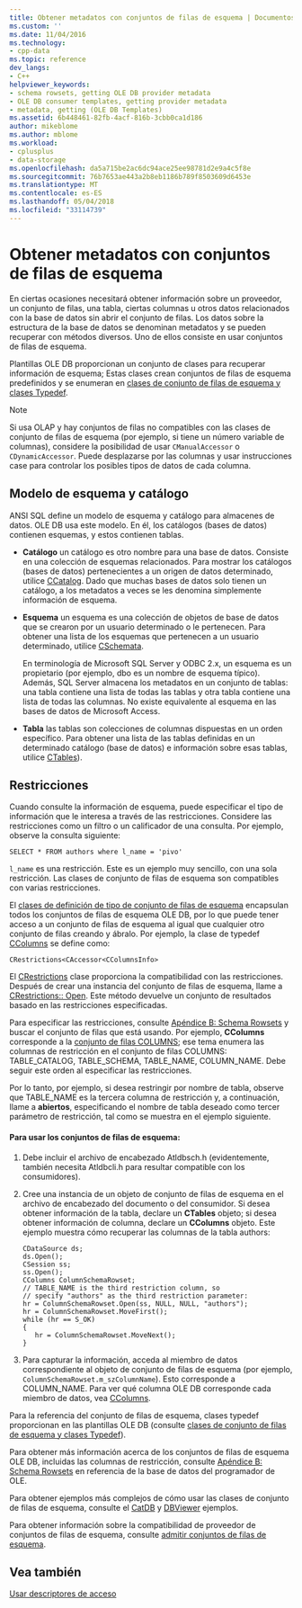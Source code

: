 ```yaml
---
title: Obtener metadatos con conjuntos de filas de esquema | Documentos de Microsoft
ms.custom: ''
ms.date: 11/04/2016
ms.technology:
- cpp-data
ms.topic: reference
dev_langs:
- C++
helpviewer_keywords:
- schema rowsets, getting OLE DB provider metadata
- OLE DB consumer templates, getting provider metadata
- metadata, getting (OLE DB Templates)
ms.assetid: 6b448461-82fb-4acf-816b-3cbb0ca1d186
author: mikeblome
ms.author: mblome
ms.workload:
- cplusplus
- data-storage
ms.openlocfilehash: da5a715be2ac6dc94ace25ee98781d2e9a4c5f8e
ms.sourcegitcommit: 76b7653ae443a2b8eb1186b789f8503609d6453e
ms.translationtype: MT
ms.contentlocale: es-ES
ms.lasthandoff: 05/04/2018
ms.locfileid: "33114739"
---
```

# <a name="obtaining-metadata-with-schema-rowsets"></a>Obtener metadatos con conjuntos de filas de esquema
En ciertas ocasiones necesitará obtener información sobre un proveedor, un conjunto de filas, una tabla, ciertas columnas u otros datos relacionados con la base de datos sin abrir el conjunto de filas. Los datos sobre la estructura de la base de datos se denominan metadatos y se pueden recuperar con métodos diversos. Uno de ellos consiste en usar conjuntos de filas de esquema.  
  
 Plantillas OLE DB proporcionan un conjunto de clases para recuperar información de esquema; Estas clases crean conjuntos de filas de esquema predefinidos y se enumeran en [clases de conjunto de filas de esquema y clases Typedef](../../data/oledb/schema-rowset-classes-and-typedef-classes.md).  
  
> [!NOTE]
>  Si usa OLAP y hay conjuntos de filas no compatibles con las clases de conjunto de filas de esquema (por ejemplo, si tiene un número variable de columnas), considere la posibilidad de usar `CManualAccessor` o `CDynamicAccessor`. Puede desplazarse por las columnas y usar instrucciones case para controlar los posibles tipos de datos de cada columna.  
  
## <a name="catalogschema-model"></a>Modelo de esquema y catálogo  
 ANSI SQL define un modelo de esquema y catálogo para almacenes de datos. OLE DB usa este modelo. En él, los catálogos (bases de datos) contienen esquemas, y estos contienen tablas.  
  
-   **Catálogo** un catálogo es otro nombre para una base de datos. Consiste en una colección de esquemas relacionados. Para mostrar los catálogos (bases de datos) pertenecientes a un origen de datos determinado, utilice [CCatalog](../../data/oledb/ccatalogs-ccataloginfo.md). Dado que muchas bases de datos solo tienen un catálogo, a los metadatos a veces se les denomina simplemente información de esquema.  
  
-   **Esquema** un esquema es una colección de objetos de base de datos que se crearon por un usuario determinado o le pertenecen. Para obtener una lista de los esquemas que pertenecen a un usuario determinado, utilice [CSchemata](../../data/oledb/cschemata-cschematainfo.md).  
  
     En terminología de Microsoft SQL Server y ODBC 2.x, un esquema es un propietario (por ejemplo, dbo es un nombre de esquema típico). Además, SQL Server almacena los metadatos en un conjunto de tablas: una tabla contiene una lista de todas las tablas y otra tabla contiene una lista de todas las columnas. No existe equivalente al esquema en las bases de datos de Microsoft Access.  
  
-   **Tabla** las tablas son colecciones de columnas dispuestas en un orden específico. Para obtener una lista de las tablas definidas en un determinado catálogo (base de datos) e información sobre esas tablas, utilice [CTables](../../data/oledb/ctables-ctableinfo.md)).  
  
## <a name="restrictions"></a>Restricciones  
 Cuando consulte la información de esquema, puede especificar el tipo de información que le interesa a través de las restricciones. Considere las restricciones como un filtro o un calificador de una consulta. Por ejemplo, observe la consulta siguiente:  
  
```  
SELECT * FROM authors where l_name = 'pivo'  
```  
  
 `l_name` es una restricción. Este es un ejemplo muy sencillo, con una sola restricción. Las clases de conjunto de filas de esquema son compatibles con varias restricciones.  
  
 El [clases de definición de tipo de conjunto de filas de esquema](../../data/oledb/schema-rowset-classes-and-typedef-classes.md) encapsulan todos los conjuntos de filas de esquema OLE DB, por lo que puede tener acceso a un conjunto de filas de esquema al igual que cualquier otro conjunto de filas creando y ábralo. Por ejemplo, la clase de typedef [CColumns](../../data/oledb/ccolumns-ccolumnsinfo.md) se define como:  
  
```  
CRestrictions<CAccessor<CColumnsInfo>  
```  
  
 El [CRestrictions](../../data/oledb/crestrictions-class.md) clase proporciona la compatibilidad con las restricciones. Después de crear una instancia del conjunto de filas de esquema, llame a [CRestrictions:: Open](../../data/oledb/crestrictions-open.md). Este método devuelve un conjunto de resultados basado en las restricciones especificadas.  
  
 Para especificar las restricciones, consulte [Apéndice B: Schema Rowsets](http://go.microsoft.com/fwlink/p/?linkid=64681) y buscar el conjunto de filas que está usando. Por ejemplo, **CColumns** corresponde a la [conjunto de filas COLUMNS](http://go.microsoft.com/fwlink/p/?linkid=64682); ese tema enumera las columnas de restricción en el conjunto de filas COLUMNS: TABLE_CATALOG, TABLE_SCHEMA, TABLE_NAME, COLUMN_NAME. Debe seguir este orden al especificar las restricciones.  
  
 Por lo tanto, por ejemplo, si desea restringir por nombre de tabla, observe que TABLE_NAME es la tercera columna de restricción y, a continuación, llame a **abiertos**, especificando el nombre de tabla deseado como tercer parámetro de restricción, tal como se muestra en el ejemplo siguiente.  
  
#### <a name="to-use-schema-rowsets"></a>Para usar los conjuntos de filas de esquema:  
  
1.  Debe incluir el archivo de encabezado Atldbsch.h (evidentemente, también necesita Atldbcli.h para resultar compatible con los consumidores).  
  
2.  Cree una instancia de un objeto de conjunto de filas de esquema en el archivo de encabezado del documento o del consumidor. Si desea obtener información de la tabla, declare un **CTables** objeto; si desea obtener información de columna, declare un **CColumns** objeto. Este ejemplo muestra cómo recuperar las columnas de la tabla authors:  
  
    ```  
    CDataSource ds;  
    ds.Open();  
    CSession ss;  
    ss.Open();  
    CColumns ColumnSchemaRowset;  
    // TABLE_NAME is the third restriction column, so  
    // specify "authors" as the third restriction parameter:  
    hr = ColumnSchemaRowset.Open(ss, NULL, NULL, "authors");  
    hr = ColumnSchemaRowset.MoveFirst();  
    while (hr == S_OK)  
    {  
       hr = ColumnSchemaRowset.MoveNext();  
    }  
    ```  
  
3.  Para capturar la información, acceda al miembro de datos correspondiente al objeto de conjunto de filas de esquema (por ejemplo, `ColumnSchemaRowset.m_szColumnName`). Esto corresponde a COLUMN_NAME. Para ver qué columna OLE DB corresponde cada miembro de datos, vea [CColumns](../../data/oledb/ccolumns-ccolumnsinfo.md).  
  
 Para la referencia del conjunto de filas de esquema, clases typedef proporcionan en las plantillas OLE DB (consulte [clases de conjunto de filas de esquema y clases Typedef](../../data/oledb/schema-rowset-classes-and-typedef-classes.md)).  
  
 Para obtener más información acerca de los conjuntos de filas de esquema OLE DB, incluidas las columnas de restricción, consulte [Apéndice B: Schema Rowsets](http://go.microsoft.com/fwlink/p/?linkid=64681) en referencia de la base de datos del programador de OLE.  
  
 Para obtener ejemplos más complejos de cómo usar las clases de conjunto de filas de esquema, consulte el [CatDB](http://msdn.microsoft.com/en-us/003d516b-2bf6-444e-8be5-4ebaa0b66046) y [DBViewer](http://msdn.microsoft.com/en-us/07620f99-c347-4d09-9ebc-2459e8049832) ejemplos.  
  
 Para obtener información sobre la compatibilidad de proveedor de conjuntos de filas de esquema, consulte [admitir conjuntos de filas de esquema](../../data/oledb/supporting-schema-rowsets.md).  
  
## <a name="see-also"></a>Vea también  
 [Usar descriptores de acceso](../../data/oledb/using-accessors.md)
